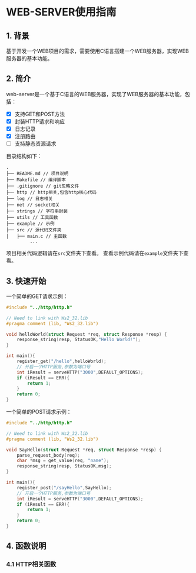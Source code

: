 # WEB-SERVER使用指南

## 1. 背景
基于开发一个WEB项目的需求，需要使用C语言搭建一个WEB服务器，实现WEB服务器的基本功能。

## 2. 简介
web-server是一个基于C语言的WEB服务器，实现了WEB服务器的基本功能，包括：
- [X] 支持GET和POST方法
- [X] 封装HTTP请求和响应
- [X] 日志记录
- [X] 注册路由
- [ ] 支持静态资源请求

目录结构如下：
```
.
├── README.md // 项目说明
├── Makefile // 编译脚本
├── .gitignore // git忽略文件
├── http // http相关,包含http核心代码
├── log // 日志相关
├── net // socket相关
├── strings // 字符串封装
├── utils // 工具函数
├── example // 示例
├── src // 源代码文件夹
│   ├── main.c // 主函数
         ...
```

项目相关代码逻辑请在`src`文件夹下查看。
查看示例代码请在`example`文件夹下查看。

## 3. 快速开始

一个简单的GET请求示例：
```c
#include "../http/http.h"

// Need to link with Ws2_32.lib
#pragma comment (lib, "Ws2_32.lib")

void helloWorld(struct Request *req, struct Response *resp) {
    response_string(resp, StatusOK,"Hello World!");
}

int main(){
    register_get("/hello",helloWorld);
    // 开启一个HTTP服务,参数为端口号
    int iResult = serveHTTP("3000",DEFAULT_OPTIONS);
    if (iResult == ERR){
        return 1;
    }
    return 0;
}
```

一个简单的POST请求示例：
```c
#include "../http/http.h"

// Need to link with Ws2_32.lib
#pragma comment (lib, "Ws2_32.lib")

void SayHello(struct Request *req, struct Response *resp) {
    parse_request_body(req);
    char *msg = get_value(req, "name");
    response_string(resp, StatusOK,msg);
}

int main(){
    register_post("/sayHello",SayHello);
    // 开启一个HTTP服务,参数为端口号
    int iResult = serveHTTP("3000",DEFAULT_OPTIONS);
    if (iResult == ERR){
        return 1;
    }
    return 0;
}
```

## 4. 函数说明

### 4.1 HTTP相关函数
```c

```